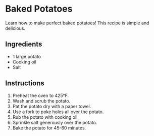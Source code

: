 # Baked Potatoes

Learn how to make perfect baked potatoes! This recipe is simple and delicious.
## Ingredients

- 1 large potato
- Cooking oil
- Salt
## Instructions

1. Preheat the oven to 425°F.
2. Wash and scrub the potato.
3. Pat the potato dry with a paper towel.
4. Use a fork to poke holes all over the potato.
5. Rub the potato with cooking oil.
6. Sprinkle salt generously over the potato.
7. Bake the potato for 45-60 minutes.
